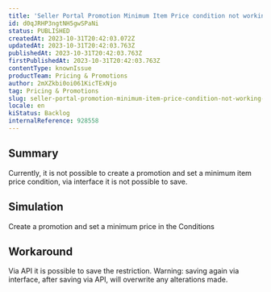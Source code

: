 ```yaml
---
title: 'Seller Portal Promotion Minimum Item Price condition not working as expected'
id: d0qJRHP3ngtNH5gwSPaNi
status: PUBLISHED
createdAt: 2023-10-31T20:42:03.072Z
updatedAt: 2023-10-31T20:42:03.763Z
publishedAt: 2023-10-31T20:42:03.763Z
firstPublishedAt: 2023-10-31T20:42:03.763Z
contentType: knownIssue
productTeam: Pricing & Promotions
author: 2mXZkbi0oi061KicTExNjo
tag: Pricing & Promotions
slug: seller-portal-promotion-minimum-item-price-condition-not-working-as-expected
locale: en
kiStatus: Backlog
internalReference: 928558
---
```


## Summary



Currently, it is not possible to create a promotion and set a minimum item price condition, via interface it is not possible to save.


##

## Simulation



Create a promotion and set a minimum price in the Conditions


##

## Workaround



Via API it is possible to save the restriction.
Warning: saving again via interface, after saving via API, will overwrite any alterations made.





